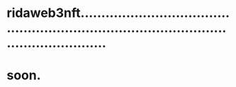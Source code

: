 # ridaweb3nft.................................................................................................................
# soon.
